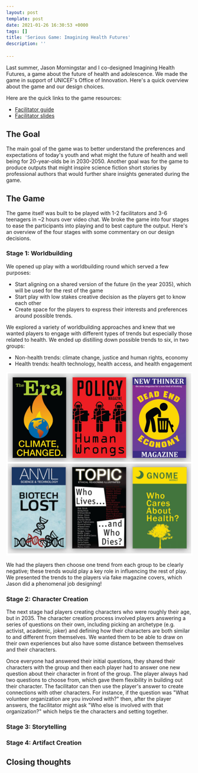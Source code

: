 ```yaml
---
layout: post
template: post
date: 2021-01-26 16:30:53 +0000
tags: []
title: 'Serious Game: Imagining Health Futures'
description: ''

---
```

Last summer, Jason Morningstar and I co-designed Imagining Health Futures, a game about the future of health and adolescence. We made the game in support of UNICEF's Office of Innovation. Here's a quick overview about the game and our design choices.

Here are the quick links to the game resources:

* [Facilitator guide](https://drive.google.com/file/d/1ZWTMnG3gqjG2R2Mc95uodPoNo-GnNR5V/view?usp=sharing)
* [Facilitator slides](https://docs.google.com/presentation/d/11cUVWaS8WhEmfNyv71km_UUzb89Yg9E6dduEX4yscIk/edit?usp=sharing)

## The Goal

The main goal of the game was to better understand the preferences and expectations of today's youth and what might the future of health and well being for 20-year-olds be in 2030-2050. Another goal was for the game to produce outputs that might inspire science fiction short stories by professional authors that would further share insights generated during the game.

## The Game

The game itself was built to be played with 1-2 facilitators and 3-6 teenagers in \~2 hours over video chat. We broke the game into four stages to ease the participants into playing and to best capture the output. Here's an overview of the four stages with some commentary on our design decisions.

### Stage 1: Worldbuilding

We opened up play with a worldbuilding round which served a few purposes:

* Start aligning on a shared version of the future (in the year 2035), which will be used for the rest of the game
* Start play with low stakes creative decision as the players get to know each other
* Create space for the players to express their interests and preferences around possible trends.

We explored a variety of worldbuilding approaches and knew that we wanted players to engage with different types of trends but especially those related to health. We ended up distilling down possible trends to six, in two groups:

* Non-health trends: climate change, justice and human rights, economy
* Health trends: health technology, health access, and health engagement

![6 magazine covers of different futures, focused on economic, health, climate, and justice trends](/images/2020-12-15.png)

We had the players then choose one trend from each group to be clearly negative; these trends would play a key role in influencing the rest of play. We presented the trends to the players via fake magazine covers, which Jason did a phenomenal job designing!

### Stage 2: Character Creation

The next stage had players creating characters who were roughly their age, but in 2035. The character creation process involved players answering a series of questions on their own, including picking an archetype (e.g. activist, academic, joker) and defining how their characters are both similar to and different from themselves. We wanted them to be able to draw on their own experiences but also have some distance between themselves and their characters.

Once everyone had answered their initial questions, they shared their characters with the group and then each player had to answer one new question about their character in front of the group. The player always had two questions to choose from, which gave them flexibility in building out their character. The facilitator can then use the player's answer to create connections with other characters. For instance, if the question was "What volunteer organization are you involved with?" then, after the player answers, the facilitator might ask "Who else is involved with that organization?" which helps tie the characters and setting together.

### Stage 3: Storytelling

### Stage 4: Artifact Creation

## Closing thoughts